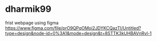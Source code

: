 # dharmik99
frist webpage using figma 
https://www.figma.com/file/prO9QPqOMoi2JDYKCQazTI/Untitled?type=design&node-id=0%3A1&mode=design&t=8STTK3kUHBAVnRvl-1
